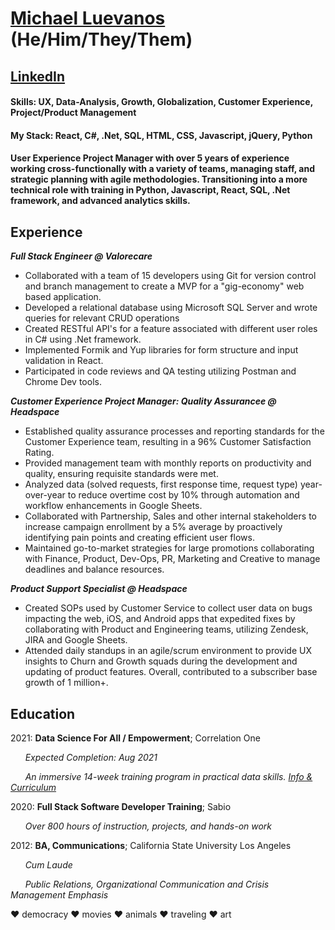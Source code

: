 # **[Michael Luevanos](https://www.michaelluevanos.com) (He/Him/They/Them)**

## [LinkedIn](https://www.linkedin.com/in/michael-l-35485278/)

#### Skills: UX, Data-Analysis, Growth, Globalization, Customer Experience, Project/Product Management
#### My Stack: React, C#, .Net, SQL, HTML, CSS, Javascript, jQuery, Python

#### User Experience Project Manager with over 5 years of experience working cross-functionally with a variety of teams, managing staff, and strategic planning with agile methodologies. Transitioning into a more technical role with training in Python, Javascript, React, SQL, .Net framework, and advanced analytics skills. 

## **Experience**
***Full Stack Engineer @ Valorecare***
- Collaborated with a team of 15 developers using Git for version control and branch management to create a MVP for a "gig-economy" web based application.
- Developed a relational database using Microsoft SQL Server and wrote queries for relevant CRUD operations 
- Created RESTful API's for a feature associated with different user roles in C# using .Net framework.
- Implemented Formik and Yup libraries for form structure and input validation in React.
- Participated in code reviews and QA testing utilizing Postman and Chrome Dev tools.

***Customer Experience Project Manager: Quality Assurancee @ Headspace***
- Established quality assurance processes and reporting standards for the Customer Experience team, resulting in a 96% Customer Satisfaction Rating.
- Provided management team with monthly reports on productivity and quality, ensuring requisite standards were met.
- Analyzed data (solved requests, first response time, request type) year-over-year to reduce overtime cost by 10% through automation and workflow enhancements in Google Sheets.
- Collaborated with Partnership, Sales and other internal stakeholders to increase campaign enrollment by a 5% average by proactively identifying pain points and creating efficient user flows.
- Maintained go-to-market strategies for large promotions collaborating with Finance, Product, Dev-Ops, PR, Marketing and Creative to manage deadlines and balance resources.


***Product Support Specialist @ Headspace***
- Created SOPs used by Customer Service to collect user data on bugs impacting the web, iOS, and Android apps that expedited fixes by collaborating with Product and Engineering teams, utilizing Zendesk, JIRA and Google Sheets. 
- Attended daily standups in an agile/scrum environment to provide UX insights to Churn and Growth squads during the development and updating of product features. Overall, contributed to a subscriber base growth of 1 million+.

## **Education**
2021: **Data Science For All / Empowerment**; Correlation One

&nbsp;&nbsp;&nbsp;&nbsp;&nbsp;&nbsp;*Expected Completion: Aug 2021*
  
&nbsp;&nbsp;&nbsp;&nbsp;&nbsp;&nbsp;*An immersive 14-week training program in practical data skills. [Info & Curriculum](https://s3.us-east-2.amazonaws.com/ds4a-empowerment-2.0/DS4A_Empowerment_welcome_4-16-21_vF.pdf?latest=true)*

2020: **Full Stack Software Developer Training**; Sabio

&nbsp;&nbsp;&nbsp;&nbsp;&nbsp;&nbsp;*Over 800 hours of instruction, projects, and hands-on work*

2012: **BA, Communications**; California State University Los Angeles

&nbsp;&nbsp;&nbsp;&nbsp;&nbsp;&nbsp;*Cum Laude*
  
&nbsp;&nbsp;&nbsp;&nbsp;&nbsp;&nbsp;*Public Relations, Organizational Communication and Crisis Management Emphasis*

❤️ democracy ❤️ movies ❤️ animals ❤️ traveling ❤️ art
